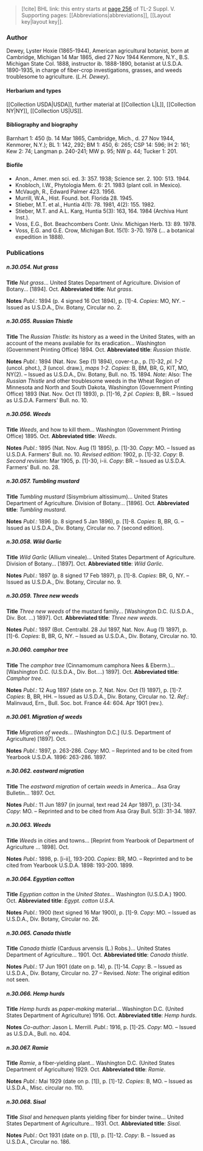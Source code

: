 > [!cite] BHL link: this entry starts at [page 256](https://www.biodiversitylibrary.org/item/103833#page/268/mode/1up) of TL-2 Suppl. V.
> Supporting pages: [[Abbreviations|abbreviations]], [[Layout key|layout key]].

### Author

Dewey, Lyster Hoxie (1865-1944), American agricultural botanist, born at Cambridge, Michigan 14 Mar 1865, died 27 Nov 1944 Kenmore, N.Y., B.S. Michigan State Col. 1888, instructor ib. 1888-1890, botanist at U.S.D.A. 1890-1935, in charge of fiber-crop investigations, grasses, and weeds troublesome to agriculture. (*L.H. Dewey*).

#### Herbarium and types

[[Collection USDA|USDA]], further material at [[Collection L|L]], [[Collection NY|NY]], [[Collection US|US]].

#### Bibliography and biography

Barnhart 1: 450 (b. 14 Mar 1865, Cambridge, Mich., d. 27 Nov 1944, Kenmorer, N.Y.); BL 1: 142, 292; BM 1: 450, 6: 265; CSP 14: 596; IH 2: 161; Kew 2: 74; Langman p. 240-241; MW p. 95; NW p. 44; Tucker 1: 201.

#### Biofile

- Anon., Amer. men sci. ed. 3: 357. 1938; Science ser. 2. 100: 513. 1944.
- Knobloch, I.W., Phytologia Mem. 6: 21. 1983 (plant coll. in Mexico).
- McVaugh, R., Edward Palmer 423. 1956.
- Murrill, W.A., Hist. Found. bot. Florida 28. 1945.
- Stieber, M.T. et al., Huntia 4(1): 78. 1981, 4(2): 155. 1982.
- Stieber, M.T. and A.L. Karg, Huntia 5(3): 163, 164. 1984 (Archiva Hunt Inst.).
- Voss, E.G., Bot. Beachcombers Contr. Univ. Michigan Herb. 13: 89. 1978.
- Voss, E.G. and G.E. Crow, Michigan Bot. 15(1): 3-70. 1978 (... a botanical expedition in 1888).

### Publications

##### n.30.054. Nut grass

**Title**
*Nut grass*... United States Department of Agriculture. Division of Botany... \[1894\]. Oct.
**Abbreviated title**: *Nut grass*.

**Notes**
*Publ*.: 1894 (p. 4 signed 16 Oct 1894), p. \[1\]-4. *Copies*: MO, NY. – Issued as U.S.D.A., Div. Botany, Circular no. 2.

##### n.30.055. Russian Thistle

**Title**
The *Russian Thistle*: its history as a weed in the United States, with an account of the means available for its eradication... Washington (Government Printing Office) 1894. Oct.
**Abbreviated title**: *Russian thistle*.

**Notes**
*Publ*.: 1894 (Nat. Nov. Sep (1) 1894), cover-t.p., p. \[1\]-32, *pl. 1-2* (uncol. phot.), *3* (uncol. draw.), *maps 1-2*. *Copies*: B, BM, BR, G, KIT, MO, NY(2). – Issued as U.S.D.A., Div. Botany, Bull. no. 15. 1894.
*Note*: Also: The *Russian Thistle* and other troublesome weeds in the Wheat Region of Minnesota and North and South Dakota, Washington (Government Printing Office) 1893 (Nat. Nov. Oct (1) 1893), p. \[1\]-16, *2 pl. Copies*: B, BR. – Issued as U.S.D.A. Farmers' Bull. no. 10.

##### n.30.056. Weeds

**Title**
*Weeds*, and how to kill them... Washington (Government Printing Office) 1895. Oct.
**Abbreviated title**: *Weeds*.

**Notes**
*Publ*.: 1895 (Nat. Nov. Aug (1) 1895), p. \[1\]-30. *Copy*: MO. – Issued as U.S.D.A. Farmers' Bull. no. 10.
*Revised edition*: 1902, p. \[1\]-32. *Copy*: B.
*Second revision*: Mar 1905, p. \[1\]-30, i-ii. *Copy*: BR. – Issued as U.S.D.A. Farmers' Bull. no. 28.

##### n.30.057. Tumbling mustard

**Title**
*Tumbling mustard* (Sisymbrium altissimum)... United States Department of Agriculture. Division of Botany... \[1896\]. Oct.
**Abbreviated title**: *Tumbling mustard*.

**Notes**
*Publ*.: 1896 (p. 8 signed 5 Jan 1896), p. \[1\]-8. *Copies*: B, BR, G. – Issued as U.S.D.A., Div. Botany, Circular no. 7 (second edition).

##### n.30.058. Wild Garlic

**Title**
*Wild Garlic* (Allium vineale)... United States Department of Agriculture. Division of Botany... \[1897\]. Oct.
**Abbreviated title**: *Wild Garlic*.

**Notes**
*Publ*.: 1897 (p. 8 signed 17 Feb 1897), p. \[1\]-8. *Copies*: BR, G, NY. – Issued as U.S.D.A., Div. Botany, Circular no. 9.

##### n.30.059. Three new weeds

**Title**
*Three new weeds* of the mustard family... \[Washington D.C. (U.S.D.A., Div. Bot. ...) 1897\]. Oct.
**Abbreviated title**: *Three new weeds*.

**Notes**
*Publ*.: 1897 (Bot. Centralbl. 28 Jul 1897, Nat. Nov. Aug (1) 1897), p. \[1\]-6. *Copies*: B, BR, G, NY. – Issued as U.S.D.A., Div. Botany, Circular no. 10.

##### n.30.060. camphor tree

**Title**
The *camphor tree* (Cinnamomum camphora Nees & Eberm.)... \[Washington D.C. (U.S.D.A., Div. Bot....) 1897\]. Oct.
**Abbreviated title**: *Camphor tree*.

**Notes**
*Publ*.: 12 Aug 1897 (date on p. 7, Nat. Nov. Oct (1) 1897), p. \[1\]-7. *Copies*: B, BR, HH. – Issued as U.S.D.A., Div. Botany, Circular no. 12.
*Ref*.: Malinvaud, Ern., Bull. Soc. bot. France 44: 604. Apr 1901 (rev.).

##### n.30.061. Migration of weeds

**Title**
*Migration of weeds*... \[Washington D.C.\] (U.S. Department of Agriculture) \[1897\]. Oct.

**Notes**
*Publ*.: 1897, p. 263-286. *Copy*: MO. – Reprinted and to be cited from Yearbook U.S.D.A. 1896: 263-286. 1897.

##### n.30.062. eastward migration

**Title**
The *eastward migration* of certain *weeds* in America... Asa Gray Bulletin... 1897. Oct.

**Notes**
*Publ*.: 11 Jun 1897 (in journal, text read 24 Apr 1897), p. \[31\]-34. *Copy*: MO. – Reprinted and to be cited from Asa Gray Bull. 5(3): 31-34. 1897.

##### n.30.063. Weeds

**Title**
*Weeds* in cities and towns... \[Reprint from Yearbook of Department of Agriculture ... 1898\]. Oct.

**Notes**
*Publ*.: 1898, p. \[i-ii\], 193-200. *Copies*: BR, MO. – Reprinted and to be cited from Yearbook U.S.D.A. 1898: 193-200. 1899.

##### n.30.064. Egyptian cotton

**Title**
*Egyptian cotton* in the *United States*... Washington (U.S.D.A.) 1900. Oct.
**Abbreviated title**: *Egypt. cotton U.S.A.*

**Notes**
*Publ*.: 1900 (text signed 16 Mar 1900), p. \[1\]-9. *Copy*: MO. – Issued as U.S.D.A., Div. Botany, Circular no. 26.

##### n.30.065. Canada thistle

**Title**
*Canada thistle* (Carduus arvensis (L.) Robs.)... United States Department of Agriculture... 1901. Oct.
**Abbreviated title**: *Canada thistle*.

**Notes**
*Publ*.: 17 Jun 1901 (date on p. 14), p. \[1\]-14. *Copy*: B. – Issued as U.S.D.A., Div. Botany, Circular no. 27 – Revised.
*Note*: The original edition not seen.

##### n.30.066. Hemp hurds

**Title**
*Hemp hurds* as *paper-making* material... Washington D.C. (United States Department of Agriculture) 1916. Oct.
**Abbreviated title**: *Hemp hurds*.

**Notes**
*Co-author*: Jason L. Merrill.
*Publ*.: 1916, p. \[1\]-25. *Copy*: MO. – Issued as U.S.D.A., Bull. no. 404.

##### n.30.067. Ramie

**Title**
*Ramie*, a fiber-yielding plant... Washington D.C. (United States Department of Agriculture) 1929. Oct.
**Abbreviated title**: *Ramie*.

**Notes**
*Publ*.: Mai 1929 (date on p. \[1\]), p. \[1\]-12. *Copies*: B, MO. – Issued as U.S.D.A., Misc. circular no. 110.

##### n.30.068. Sisal

**Title**
*Sisal* and *henequen* plants yielding fiber for binder twine... United States Department of Agriculture... 1931. Oct.
**Abbreviated title**: *Sisal*.

**Notes**
*Publ*.: Oct 1931 (date on p. \[1\]), p. \[1\]-12. *Copy*: B. – Issued as U.S.D.A., Circular no. 186.

